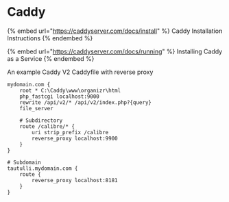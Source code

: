# Caddy



{% embed url="https://caddyserver.com/docs/install" %}
Caddy Installation Instructions
{% endembed %}

{% embed url="https://caddyserver.com/docs/running" %}
Installing Caddy as a Service
{% endembed %}

An example Caddy V2 Caddyfile with reverse proxy

```
mydomain.com {
    root * C:\Caddy\www\organizr\html
    php_fastcgi localhost:9000
    rewrite /api/v2/* /api/v2/index.php?{query}
    file_server

    # Subdirectory
    route /calibre/* {
        uri strip_prefix /calibre
        reverse_proxy localhost:9900
    }
}

# Subdomain
tautulli.mydomain.com {
    route {
        reverse_proxy localhost:8181
    } 
}
```
